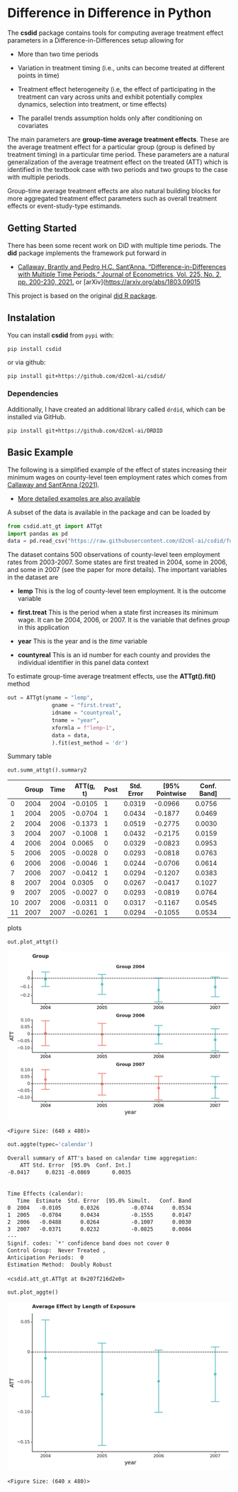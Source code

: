 # Difference in Difference in Python

The **csdid** package contains tools for computing average treatment
effect parameters in a Difference-in-Differences setup allowing for

- More than two time periods

- Variation in treatment timing (i.e., units can become treated at
  different points in time)

- Treatment effect heterogeneity (i.e, the effect of participating in
  the treatment can vary across units and exhibit potentially complex
  dynamics, selection into treatment, or time effects)

- The parallel trends assumption holds only after conditioning on
  covariates

The main parameters are **group-time average treatment effects**. These
are the average treatment effect for a particular group (group is
defined by treatment timing) in a particular time period. These
parameters are a natural generalization of the average treatment effect
on the treated (ATT) which is identified in the textbook case with two
periods and two groups to the case with multiple periods.

Group-time average treatment effects are also natural building blocks
for more aggregated treatment effect parameters such as overall
treatment effects or event-study-type estimands.

## Getting Started

There has been some recent work on DiD with multiple time periods. The
**did** package implements the framework put forward in

- [Callaway, Brantly and Pedro H.C. Sant’Anna.
  “Difference-in-Differences with Multiple Time Periods.” Journal of
  Econometrics, Vol. 225, No. 2, pp. 200-230,
  2021.](https://doi.org/10.1016/j.jeconom.2020.12.001) or
  \[arXiv\](https://arxiv.org/abs/1803.09015

This project is based on the original [did R
package](https://github.com/bcallaway11/did).

## Instalation

You can install **csdid** from `pypi` with:

    pip install csdid

or via github:

    pip install git+https://github.com/d2cml-ai/csdid/

### Dependencies

Additionally, I have created an additional library called `drdid`, which
can be installed via GitHub.

    pip install git+https://github.com/d2cml-ai/DRDID

## Basic Example

The following is a simplified example of the effect of states increasing
their minimum wages on county-level teen employment rates which comes
from [Callaway and Sant’Anna
(2021)](https://authors.elsevier.com/a/1cFzc15Dji4pnC).

- [More detailed examples are also
  available](https://bcallaway11.github.io/did/articles/did-basics.html)

A subset of the data is available in the package and can be loaded by

``` python
from csdid.att_gt import ATTgt
import pandas as pd
data = pd.read_csv("https://raw.githubusercontent.com/d2cml-ai/csdid/function-aggte/data/mpdta.csv")
```

The dataset contains 500 observations of county-level teen employment
rates from 2003-2007. Some states are first treated in 2004, some in
2006, and some in 2007 (see the paper for more details). The important
variables in the dataset are

- **lemp** This is the log of county-level teen employment. It is the
  outcome variable

- **first.treat** This is the period when a state first increases its
  minimum wage. It can be 2004, 2006, or 2007. It is the variable that
  defines *group* in this application

- **year** This is the year and is the *time* variable

- **countyreal** This is an id number for each county and provides the
  individual identifier in this panel data context

To estimate group-time average treatment effects, use the
**ATTgt().fit()** method

``` python
out = ATTgt(yname = "lemp",
              gname = "first.treat",
              idname = "countyreal",
              tname = "year",
              xformla = f"lemp~1",
              data = data,
              ).fit(est_method = 'dr')
```

Summary table

``` python
out.summ_attgt().summary2
```

<div>
<style scoped>
    .dataframe tbody tr th:only-of-type {
        vertical-align: middle;
    }
&#10;    .dataframe tbody tr th {
        vertical-align: top;
    }
&#10;    .dataframe thead th {
        text-align: right;
    }
</style>

|     | Group | Time | ATT(g, t) | Post | Std. Error | \[95% Pointwise | Conf. Band\] |     |
|-----|-------|------|-----------|------|------------|-----------------|--------------|-----|
| 0   | 2004  | 2004 | -0.0105   | 1    | 0.0319     | -0.0966         | 0.0756       |     |
| 1   | 2004  | 2005 | -0.0704   | 1    | 0.0434     | -0.1877         | 0.0469       |     |
| 2   | 2004  | 2006 | -0.1373   | 1    | 0.0519     | -0.2775         | 0.0030       |     |
| 3   | 2004  | 2007 | -0.1008   | 1    | 0.0432     | -0.2175         | 0.0159       |     |
| 4   | 2006  | 2004 | 0.0065    | 0    | 0.0329     | -0.0823         | 0.0953       |     |
| 5   | 2006  | 2005 | -0.0028   | 0    | 0.0293     | -0.0818         | 0.0763       |     |
| 6   | 2006  | 2006 | -0.0046   | 1    | 0.0244     | -0.0706         | 0.0614       |     |
| 7   | 2006  | 2007 | -0.0412   | 1    | 0.0294     | -0.1207         | 0.0383       |     |
| 8   | 2007  | 2004 | 0.0305    | 0    | 0.0267     | -0.0417         | 0.1027       |     |
| 9   | 2007  | 2005 | -0.0027   | 0    | 0.0293     | -0.0819         | 0.0764       |     |
| 10  | 2007  | 2006 | -0.0311   | 0    | 0.0317     | -0.1167         | 0.0545       |     |
| 11  | 2007  | 2007 | -0.0261   | 1    | 0.0294     | -0.1055         | 0.0534       |     |

</div>

plots

``` python
out.plot_attgt()
```

![](README_files/figure-commonmark/cell-5-output-1.png)

    <Figure Size: (640 x 480)>

``` python
out.aggte(typec='calendar')
```



    Overall summary of ATT's based on calendar time aggregation:
        ATT Std. Error  [95.0%  Conf. Int.] 
    -0.0417     0.0231 -0.0869       0.0035 


    Time Effects (calendar):
       Time  Estimate  Std. Error  [95.0% Simult.   Conf. Band  
    0  2004   -0.0105      0.0326          -0.0744      0.0534  
    1  2005   -0.0704      0.0434          -0.1555      0.0147  
    2  2006   -0.0488      0.0264          -0.1007      0.0030  
    3  2007   -0.0371      0.0232          -0.0825      0.0084  
    ---
    Signif. codes: `*' confidence band does not cover 0
    Control Group:  Never Treated , 
    Anticipation Periods:  0
    Estimation Method:  Doubly Robust

    <csdid.att_gt.ATTgt at 0x207f216d2e0>

``` python
out.plot_aggte()
```

![](README_files/figure-commonmark/cell-7-output-1.png)

    <Figure Size: (640 x 480)>
